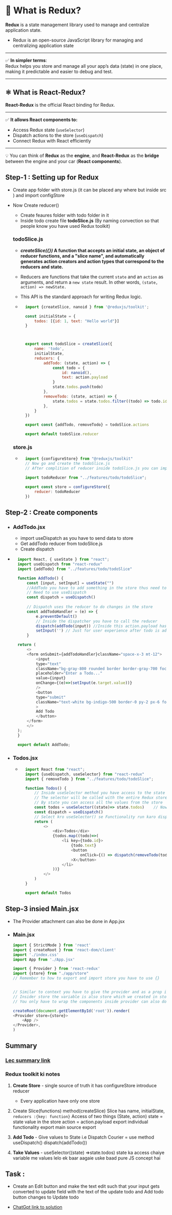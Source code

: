 # 🔁 What is Redux?

**Redux** is a state management library used to manage and centralize application state.
- Redux is an open-source JavaScript library for managing and centralizing application state

---

✅ **In simpler terms**:  
Redux helps you store and manage all your app’s data (state) in one place, making it predictable and easier to debug and test.

---

## ⚛️ What is React-Redux?

**React-Redux** is the official React binding for Redux.

---

✅ **It allows React components to:**
- Access Redux state (`useSelector`)
- Dispatch actions to the store (`useDispatch`)
- Connect Redux with React efficiently

---

💡 You can think of **Redux** as the **engine**, and **React-Redux** as the **bridge** between the engine and your car (**React components**).



## Step-1 : Setting up for Redux    
- Create app folder with store.js (it can be placed any where but inside src )
and import configStore

- Now Create reducer()
    - Create feaures folder with todo folder in it
    - Inside todo create file **todoSlice.js** (By naming convection so that people know you have used Redux toolkit)
    ### todoSlice.js
    - *****createSlice({})*** A function that accepts an initial state, an object of reducer functions, and a "slice name", and automatically generates action creators and action types that correspond to the reducers and state.**

    - Reducers are functions that take the current `state` and an `action` as arguments, and return a `new state` result. In other words, `(state, action) => newState.`

    - This API is the standard approach for writing Redux logic.
    - ```javascript
        import {createSlice, nanoid } from '@reduxjs/toolkit';

        const initialState = {
            todos: [{id: 1, text: "Hello world"}]
        }



        export const todoSlice = createSlice({
            name: 'todo',
            initialState,
            reducers: {
                addTodo: (state, action) => {
                    const todo = {
                        id: nanoid(), 
                        text: action.payload
                    }
                    state.todos.push(todo)
                },
                removeTodo: (state, action) => {
                    state.todos = state.todos.filter((todo) => todo.id !== action.payload )
                },
            }
        })

        export const {addTodo, removeTodo} = todoSlice.actions

        export default todoSlice.reducer
        ```

    ### store.js
    - ```javascript
        import {configureStore} from "@reduxjs/toolkit"
        // Now go and create the todoSlice.js
        // After complition of reducer inside todoSlice.js you can import them here

        import todoReducer from "../features/todo/todoSlice";

        export const store = configureStore({
            reducer: todoReducer
        })
        ```

## Step-2 : Create components
- ### AddTodo.jsx
    - import useDispatch as you have to send data to store
    - Get addTodo reducer from todoSlice.js
    - Create dispatch
- ```javascript
    import React, { useState } from "react";
    import useDispatch from "react-redux"
    import {addTodo} from "../features/todo/todoSlice"

    function AddTodo() {
        const [input, setInput] = useState("")
        //AddTodo you have to add something in the store thus need to dispatch or send 
        // Need to use useDispatch
        const dispatch = useDispatch()
        
        // Dispatch uses the reducer to do changes in the store
        const addTodoHandler = (e) => {
            e.preventDefault()
            // Inside the dispatcher you have to call the reducer
            dispatch(addTodo(input)) //Inside this action.payload has been used but now you can only pass the input 
            setInput('') // Just for user experience after todo is added the input field is cleared
        }

    return (
        <>
        <form onSubmit={addTodoHandler}className="space-x-3 mt-12">
            <input
            type="text"
            className="bg-gray-800 rounded border border-gray-700 focus:border-indigo-500 focus:ring-2 focus:ring-indigo-900 text-base outline-none text-gray-100 py-1 px-3 leading-8 transition-colors duration-200 ease-in-out"
            placeholder="Enter a Todo..."
            value={input}
            onChange={(e)=>(setInput(e.target.value))}
            />
            <button
            type="submit"
            className="text-white bg-indigo-500 border-0 py-2 px-6 focus:outline-none hover:bg-indigo-600 rounded text-lg"
            >
            Add Todo
            </button>
        </form>
        </>
    );
    }

    export default AddTodo;
    ```
- ### Todos.jsx
    - ```javascript
        import React from "react";
        import {useDispatch, useSelector} from "react-redux"
        import { removeTodo } from "../features/todo/todoSlice";

        function Todos() {
            // Inside useSelector method you have access to the state 
            // The selector will be called with the entire Redux store state as its only argument.
            // By state you can access all the values from the store
            const todos = useSelector((state)=> state.todos)    // Now const todos holds variable
            const dispatch = useDispatch()
            // Select kro useSelector() se Functionality run karo dispatch se
            return (
                <>
                    <div>Todos</div>
                    {todos.map((todo)=>(
                        <li key={todo.id}>
                            {todo.text}
                            <button
                                onClick={() => dispatch(removeTodo(todo.id))}
                            >X</button>
                        </li>
                    ))}
                </>
            )
        }

        export default Todos
        ```
## Step-3 insied Main.jsx
- The Provider attachment can also be done in App.jsx
- ### Main.jsx
    ```javascript
    import { StrictMode } from 'react'
    import { createRoot } from 'react-dom/client'
    import './index.css'
    import App from './App.jsx'

    import { Provider } from 'react-redux'
    import {store} from "./app/store"
    // Remember to how to export and import store you have to use {} 


    // Similar to context you have to give the provider and as a prop instead of value pass store 
    // Insider store the variable is also store which we created in store.js 
    // You only have to wrap the components inside provider can also do the same in App.jsx

    createRoot(document.getElementById('root')).render(
    <Provider store={store}>
        <App />
    </Provider>,
    )
    ```
## Summary
### [Lec summary link](https://youtu.be/1i04-A7kfFI?t=3674)
### Redux toolkit ki notes
1. **Create Store** - single source of truth
it has configureStore
introduce reducer 
    - Every application have only one store


2. Create Slice(functions) method(createSlice)
Slice has name, initialState, `reducers :{key: function}`
Access of two things (State, action)
state = state value in the store
action = action.payload 
export individual functionality 
export main source export

3. **Add Todo** - Give values to State i.e Dispatch Courier  = use method useDispatch()
 dispatch(addTodo())

4. **Take Values** - useSelector((state) =>state.todos) state ka access chaiye
variable me values lelo ek baar aagaie uske baad pure JS concept hai 


## Task : 
- Create an Edit button and make the text edit such that your input gets converted to update field with the text of the update todo and Add todo button changes to Update todo

- [ChatGpt link to solution](https://chatgpt.com/share/6842d079-fe78-8007-b203-87062946b23a)